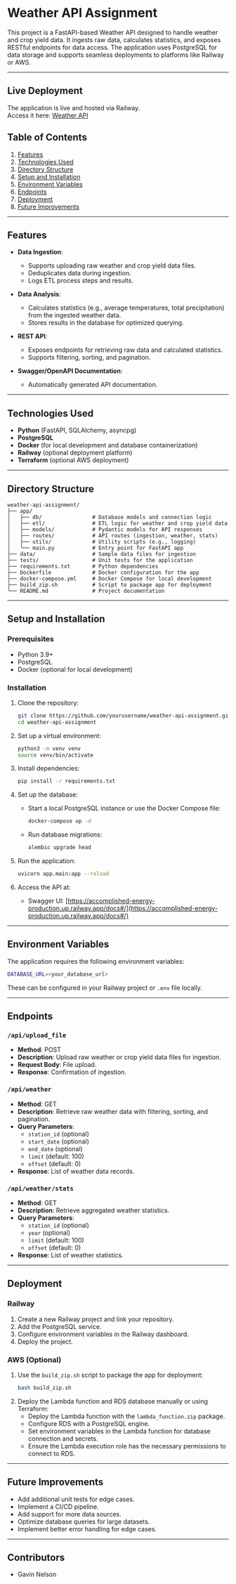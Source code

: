# Weather API Assignment

This project is a FastAPI-based Weather API designed to handle weather and crop yield data. It ingests raw data, calculates statistics, and exposes RESTful endpoints for data access. The application uses PostgreSQL for data storage and supports seamless deployments to platforms like Railway or AWS.

---

## Live Deployment

The application is live and hosted via Railway.  
Access it here: [Weather API](https://accomplished-energy-production.up.railway.app/docs)


## Table of Contents

1. [Features](#features)
2. [Technologies Used](#technologies-used)
3. [Directory Structure](#directory-structure)
4. [Setup and Installation](#setup-and-installation)
5. [Environment Variables](#environment-variables)
6. [Endpoints](#endpoints)
7. [Deployment](#deployment)
8. [Future Improvements](#future-improvements)

---

## Features

- **Data Ingestion**:
  - Supports uploading raw weather and crop yield data files.
  - Deduplicates data during ingestion.
  - Logs ETL process steps and results.

- **Data Analysis**:
  - Calculates statistics (e.g., average temperatures, total precipitation) from the ingested weather data.
  - Stores results in the database for optimized querying.

- **REST API**:
  - Exposes endpoints for retrieving raw data and calculated statistics.
  - Supports filtering, sorting, and pagination.

- **Swagger/OpenAPI Documentation**:
  - Automatically generated API documentation.

---

## Technologies Used

- **Python** (FastAPI, SQLAlchemy, asyncpg)
- **PostgreSQL**
- **Docker** (for local development and database containerization)
- **Railway** (optional deployment platform)
- **Terraform** (optional AWS deployment)

---

## Directory Structure

```
weather-api-assignment/
├── app/
│   ├── db/                # Database models and connection logic
│   ├── etl/               # ETL logic for weather and crop yield data
│   ├── models/            # Pydantic models for API responses
│   ├── routes/            # API routes (ingestion, weather, stats)
│   ├── utils/             # Utility scripts (e.g., logging)
│   └── main.py            # Entry point for FastAPI app
├── data/                  # Sample data files for ingestion
├── tests/                 # Unit tests for the application
├── requirements.txt       # Python dependencies
├── Dockerfile             # Docker configuration for the app
├── docker-compose.yml     # Docker Compose for local development
├── build_zip.sh           # Script to package app for deployment
└── README.md              # Project documentation
```

---

## Setup and Installation

### Prerequisites

- Python 3.9+
- PostgreSQL
- Docker (optional for local development)

### Installation

1. Clone the repository:
   ```bash
   git clone https://github.com/yourusername/weather-api-assignment.git
   cd weather-api-assignment
   ```

2. Set up a virtual environment:
   ```bash
   python3 -m venv venv
   source venv/bin/activate
   ```

3. Install dependencies:
   ```bash
   pip install -r requirements.txt
   ```

4. Set up the database:
   - Start a local PostgreSQL instance or use the Docker Compose file:
     ```bash
     docker-compose up -d
     ```
   - Run database migrations:
     ```bash
     alembic upgrade head
     ```

5. Run the application:
   ```bash
   uvicorn app.main:app --reload
   ```

6. Access the API at:
   - Swagger UI: [https://accomplished-energy-production.up.railway.app/docs#/](https://accomplished-energy-production.up.railway.app/docs#/)
---

## Environment Variables

The application requires the following environment variables:

```bash
DATABASE_URL=<your_database_url>
```

These can be configured in your Railway project or `.env` file locally.

---

## Endpoints

### `/api/upload_file`
- **Method**: POST
- **Description**: Upload raw weather or crop yield data files for ingestion.
- **Request Body**: File upload.
- **Response**: Confirmation of ingestion.

### `/api/weather`
- **Method**: GET
- **Description**: Retrieve raw weather data with filtering, sorting, and pagination.
- **Query Parameters**:
  - `station_id` (optional)
  - `start_date` (optional)
  - `end_date` (optional)
  - `limit` (default: 100)
  - `offset` (default: 0)
- **Response**: List of weather data records.

### `/api/weather/stats`
- **Method**: GET
- **Description**: Retrieve aggregated weather statistics.
- **Query Parameters**:
  - `station_id` (optional)
  - `year` (optional)
  - `limit` (default: 100)
  - `offset` (default: 0)
- **Response**: List of weather statistics.

---

## Deployment

### Railway

1. Create a new Railway project and link your repository.
2. Add the PostgreSQL service.
3. Configure environment variables in the Railway dashboard.
4. Deploy the project.

### AWS (Optional)

1. Use the `build_zip.sh` script to package the app for deployment:
   ```bash
   bash build_zip.sh
   ```
2. Deploy the Lambda function and RDS database manually or using Terraform:
   - Deploy the Lambda function with the `lambda_function.zip` package.
   - Configure RDS with a PostgreSQL engine.
   - Set environment variables in the Lambda function for database connection and secrets.
   - Ensure the Lambda execution role has the necessary permissions to connect to RDS.

---

## Future Improvements

- Add additional unit tests for edge cases.
- Implement a CI/CD pipeline.
- Add support for more data sources.
- Optimize database queries for large datasets.
- Implement better error handling for edge cases.

---

## Contributors

- Gavin Nelson

